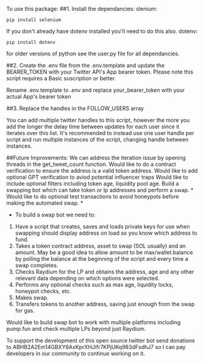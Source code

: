 To use this package: 
##1. Install the dependancies:
slenium:
```
pip install selenium
```
If you don't already have dotenv installed you'll need to do this also.
dotenv:
```
pip install dotenv
```

for older versions of python see the user.py file for all dependancies.

##2. Create the .env file from the .env.template and update the BEARER_TOKEN with your Twitter API's App bearer token. Please note this script requires a Basic suscription or better.

Rename .env.template to .env and replace your_bearer_token with your actual App's bearer token

##3. Replace the handles in the FOLLOW_USERS array

You can add multiple twitter handles to this script, however the more you add the longer the delay time between updates for each user since it iterates over this list. It's recommended to instead use one user handle per script and run multiple instances of the script, changing handle between instances. 

##Future Improvements:
We can address the iteration issue by opening threads in the get_tweet_count function. 
Would like to do a contract verification to ensure the address is a valid token address.
Would like to add optional GPT verification to aviod potential influencer traps 
Would like to include optional filters including token age, liquidity pool age.
Build a swapping bot which can take token or lp addresses and perform a swap. *
Would like to do optional test transactions to avoid honeypots before making the automated swap. *

* To build a swap bot we need to: 
1. Have a script that creates, saves and loads private keys for use when swapping should display address on load so you know which address to fund. 
2. Takes a token contract address, asset to swap (SOL usually) and an amount. May be a good idea to allow amount to be max/wallet.balance by polling the balance at the beginning of the script and every time a swap completes.
3. Checks Raydium for the LP and obtains the address, age and any other relevant data depending on which options were selected.
4. Performs any optional checks such as max age, liquidity locks, honeypot checks, etc.
5. Makes swap.
6. Transfers tokens to another address, saving just enough from the swap for gas.

Would like to build swap bot to work with multiple platforms including pump.fun and check multiple LPs beyond just Raydium.

To support the development of this open source twitter bot send donations to ABHB2A2Em14GBXY6AxKprXHJifr7KPjUKq983dFsdhJ7 so I can pay developers in our community to continue working on it.

